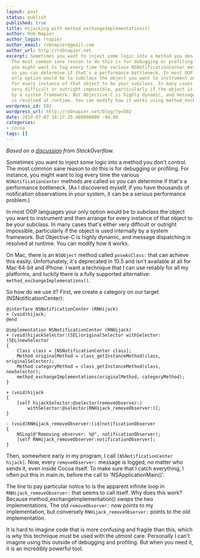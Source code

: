```yaml
---
layout: post
status: publish
published: true
title: Hijacking with method_exchangeImplementations()
author: Rob Napier
author_login: rnapier
author_email: robnapier@gmail.com
author_url: http://robnapier.net
excerpt: Sometimes you want to inject some logic into a method you don't control.
  The most common sane reason to do this is for debugging or profiling. For instance,
  you might want to log every time the various NSNotificationCenter methods are called
  so you can determine if that's a performance bottleneck. In most OOP languages your
  only option would be to subclass the object you want to instrument and then arrange
  for every instance of that object to be your subclass. In many cases that's either
  very difficult or outright impossible, particularly if the object is used internally
  by a system framework. But Objective-C is highly dynamic, and message dispatching
  is resolved at runtime. You can modify how it works using method_exchangeImplementations().
wordpress_id: 502
wordpress_url: http://robnapier.net/blog/?p=502
date: 2010-07-07 18:17:25.000000000 -04:00
categories:
- cocoa
tags: []
---
```

*Based on a <a href="http://stackoverflow.com/questions/1929740/is-there-a-way-to-retrieve-every-responder-that-has-handled-a-uitouch">discussion</a> from StackOverflow.*

Sometimes you want to inject some logic into a method you don't control. The most common sane reason to do this is for debugging or profiling. For instance, you might want to log every time the various `NSNotificationCenter` methods are called so you can determine if that's a performance bottleneck. (As I discovered myself, if you have thousands of notification observations in your system, it can be a serious performance problem.)

In most OOP languages your only option would be to subclass the object you want to instrument and then arrange for every instance of that object to be your subclass. In many cases that's either very difficult or outright impossible, particularly if the object is used internally by a system framework. But Objective-C is highly dynamic, and message dispatching is resolved at runtime. You can modify how it works.
<a id="more"></a><a id="more-502"></a>

On Mac, there is an `NSObject` method called `poseAsClass:` that can achieve this easily. Unfortunately, it's deprecated in 10.5 and isn't available at all for Mac 64-bit and iPhone. I want a technique that I can use reliably for all my platforms, and luckily there is a fully supported alternative: `method_exchangeImplemenations()`.

So how do we use it? First, we create a category on our target (NSNotificationCenter):

    @interface NSNotificationCenter (RNHijack)
    + (void)hijack;
    @end

    @implementation NSNotificationCenter (RNHijack)
    + (void)hijackSelector:(SEL)originalSelector withSelector:(SEL)newSelector
    {
        Class class = [NSNotificationCenter class];
        Method originalMethod = class_getInstanceMethod(class, originalSelector);
        Method categoryMethod = class_getInstanceMethod(class, newSelector);
        method_exchangeImplementations(originalMethod, categoryMethod);
    }

    + (void)hijack
    {
        [self hijackSelector:@selector(removeObserver:)
            withSelector:@selector(RNHijack_removeObserver:)];
    }

    - (void)RNHijack_removeObserver:(id)notificationObserver
    {
        NSLog(@"Removing observer: %@", notificationObserver);
        [self RNHijack_removeObserver:notificationObserver];
    }

Then, somewhere early in my program, I call `[NSNotificationCenter hijack]`. Now, every `removeObserver:` message is logged, no matter who sends it, even inside Cocoa itself. To make sure that I catch everything, I often put this in main.m, before the call to 'NSApplicationMain()'.

The line to pay particular notice to is the apparent infinite loop in `RNHijack_removeObserver:` that seems to call itself. Why does this work? Because method_exchangeImplementation() *swaps* the two implementations. The old `removeObserver:` now points to my implementation, but conversely `RNHijack_removeObserver:` points to the *old* implementation.

It is hard to imagine code that is more confusing and fragile than this, which is why this technique must be used with the utmost care. Personally I can't imagine using this outside of debugging and profiling. But when you need it, it is an incredibly powerful tool.
